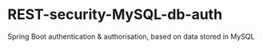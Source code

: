 # REST-security-MySQL-db-auth
Spring Boot authentication &amp; authorisation, based on data stored in MySQL 
